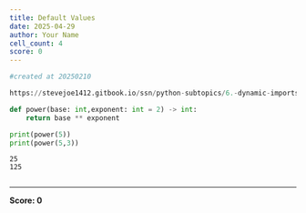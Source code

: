 ```yaml
---
title: Default Values
date: 2025-04-29
author: Your Name
cell_count: 4
score: 0
---
```


```python
#created at 20250210
```


```python
https://stevejoe1412.gitbook.io/ssn/python-subtopics/6.-dynamic-imports
```


```python
def power(base: int,exponent: int = 2) -> int:
    return base ** exponent

print(power(5))
print(power(5,3))
```

    25
    125



```python

```


---
**Score: 0**